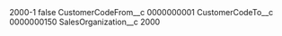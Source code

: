 <?xml version="1.0" encoding="UTF-8"?>
<CustomMetadata xmlns="http://soap.sforce.com/2006/04/metadata" xmlns:xsi="http://www.w3.org/2001/XMLSchema-instance" xmlns:xsd="http://www.w3.org/2001/XMLSchema">
    <label>2000-1</label>
    <protected>false</protected>
    <values>
        <field>CustomerCodeFrom__c</field>
        <value xsi:type="xsd:string">0000000001</value>
    </values>
    <values>
        <field>CustomerCodeTo__c</field>
        <value xsi:type="xsd:string">0000000150</value>
    </values>
    <values>
        <field>SalesOrganization__c</field>
        <value xsi:type="xsd:string">2000</value>
    </values>
</CustomMetadata>

